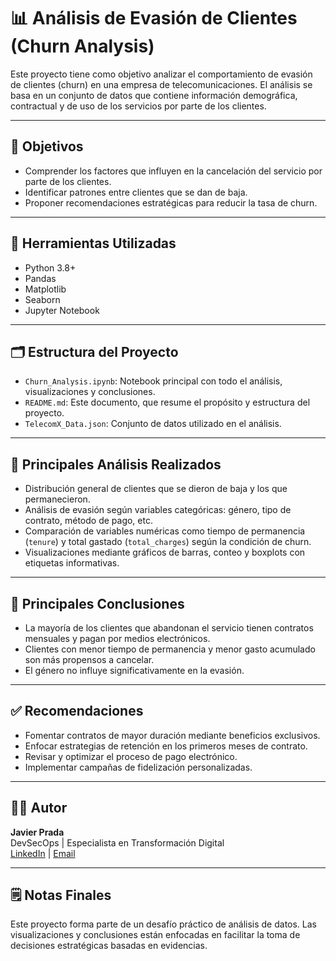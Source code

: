 # 📊 Análisis de Evasión de Clientes (Churn Analysis)

Este proyecto tiene como objetivo analizar el comportamiento de evasión de clientes (churn) en una empresa de telecomunicaciones. El análisis se basa en un conjunto de datos que contiene información demográfica, contractual y de uso de los servicios por parte de los clientes.

---

## 📌 Objetivos

- Comprender los factores que influyen en la cancelación del servicio por parte de los clientes.
- Identificar patrones entre clientes que se dan de baja.
- Proponer recomendaciones estratégicas para reducir la tasa de churn.

---

## 🧰 Herramientas Utilizadas

- Python 3.8+
- Pandas
- Matplotlib
- Seaborn
- Jupyter Notebook

---

## 🗂️ Estructura del Proyecto

- `Churn_Analysis.ipynb`: Notebook principal con todo el análisis, visualizaciones y conclusiones.
- `README.md`: Este documento, que resume el propósito y estructura del proyecto.
- `TelecomX_Data.json`: Conjunto de datos utilizado en el análisis.

---

## 🔎 Principales Análisis Realizados

- Distribución general de clientes que se dieron de baja y los que permanecieron.
- Análisis de evasión según variables categóricas: género, tipo de contrato, método de pago, etc.
- Comparación de variables numéricas como tiempo de permanencia (`tenure`) y total gastado (`total_charges`) según la condición de churn.
- Visualizaciones mediante gráficos de barras, conteo y boxplots con etiquetas informativas.

---

## 🧠 Principales Conclusiones

- La mayoría de los clientes que abandonan el servicio tienen contratos mensuales y pagan por medios electrónicos.
- Clientes con menor tiempo de permanencia y menor gasto acumulado son más propensos a cancelar.
- El género no influye significativamente en la evasión.

---

## ✅ Recomendaciones

- Fomentar contratos de mayor duración mediante beneficios exclusivos.
- Enfocar estrategias de retención en los primeros meses de contrato.
- Revisar y optimizar el proceso de pago electrónico.
- Implementar campañas de fidelización personalizadas.

---

## 👨‍💻 Autor

**Javier Prada**  
DevSecOps | Especialista en Transformación Digital  
[LinkedIn](https://www.linkedin.com/in/javier-enrique-prada-rond%C3%B3n-37b544a7/) | [Email](mailto:jenpronet@gmail.com)

---

## 🗒️ Notas Finales

Este proyecto forma parte de un desafío práctico de análisis de datos. Las visualizaciones y conclusiones están enfocadas en facilitar la toma de decisiones estratégicas basadas en evidencias.
